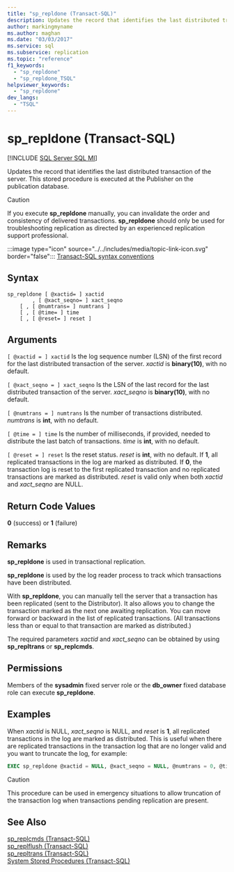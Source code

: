 ```yaml
---
title: "sp_repldone (Transact-SQL)"
description: Updates the record that identifies the last distributed transaction of the server. This stored procedure runs at the Publisher on the publication database.
author: markingmyname
ms.author: maghan
ms.date: "03/03/2017"
ms.service: sql
ms.subservice: replication
ms.topic: "reference"
f1_keywords:
  - "sp_repldone"
  - "sp_repldone_TSQL"
helpviewer_keywords:
  - "sp_repldone"
dev_langs:
  - "TSQL"
---
```

# sp_repldone (Transact-SQL)
[!INCLUDE [SQL Server SQL MI](../../includes/applies-to-version/sql-asdbmi.md)]

  Updates the record that identifies the last distributed transaction of the server. This stored procedure is executed at the Publisher on the publication database.  
  
> [!CAUTION]  
>  If you execute **sp_repldone** manually, you can invalidate the order and consistency of delivered transactions. **sp_repldone** should only be used for troubleshooting replication as directed by an experienced replication support professional.  
  
 :::image type="icon" source="../../includes/media/topic-link-icon.svg" border="false"::: [Transact-SQL syntax conventions](../../t-sql/language-elements/transact-sql-syntax-conventions-transact-sql.md)  
  
## Syntax  
  
```
sp_repldone [ @xactid= ] xactid   
        , [ @xact_seqno= ] xact_seqno   
    [ , [ @numtrans= ] numtrans ]   
    [ , [ @time= ] time   
    [ , [ @reset= ] reset ]  
```  
  
## Arguments  
`[ @xactid = ] xactid`
 Is the log sequence number (LSN) of the first record for the last distributed transaction of the server. *xactid* is **binary(10)**, with no default.  
  
`[ @xact_seqno = ] xact_seqno`
 Is the LSN of the last record for the last distributed transaction of the server. *xact_seqno* is **binary(10)**, with no default.  
  
`[ @numtrans = ] numtrans`
 Is the number of transactions distributed. *numtrans* is **int**, with no default.  
  
`[ @time = ] time`
 Is the number of milliseconds, if provided, needed to distribute the last batch of transactions. *time* is **int**, with no default.  
  
`[ @reset = ] reset`
 Is the reset status. *reset* is **int**, with no default. If **1**, all replicated transactions in the log are marked as distributed. If **0**, the transaction log is reset to the first replicated transaction and no replicated transactions are marked as distributed. *reset* is valid only when both *xactid* and *xact_seqno* are NULL.  
  
## Return Code Values  
 **0** (success) or **1** (failure)  
  
## Remarks  
 **sp_repldone** is used in transactional replication.  
  
 **sp_repldone** is used by the log reader process to track which transactions have been distributed.  
  
 With **sp_repldone**, you can manually tell the server that a transaction has been replicated (sent to the Distributor). It also allows you to change the transaction marked as the next one awaiting replication. You can move forward or backward in the list of replicated transactions. (All transactions less than or equal to that transaction are marked as distributed.)  
  
 The required parameters *xactid* and *xact_seqno* can be obtained by using **sp_repltrans** or **sp_replcmds**.  
  
## Permissions  
 Members of the **sysadmin** fixed server role or the **db_owner** fixed database role can execute **sp_repldone**.  
  
## Examples  
 When *xactid* is NULL, *xact_seqno* is NULL, and *reset* is **1**, all replicated transactions in the log are marked as distributed. This is useful when there are replicated transactions in the transaction log that are no longer valid and you want to truncate the log, for example:  
  
```sql
EXEC sp_repldone @xactid = NULL, @xact_seqno = NULL, @numtrans = 0, @time = 0, @reset = 1  
```  
  
> [!CAUTION]  
>  This procedure can be used in emergency situations to allow truncation of the transaction log when transactions pending replication are present.  
  
## See Also  
 [sp_replcmds &#40;Transact-SQL&#41;](../../relational-databases/system-stored-procedures/sp-replcmds-transact-sql.md)   
 [sp_replflush &#40;Transact-SQL&#41;](../../relational-databases/system-stored-procedures/sp-replflush-transact-sql.md)   
 [sp_repltrans &#40;Transact-SQL&#41;](../../relational-databases/system-stored-procedures/sp-repltrans-transact-sql.md)   
 [System Stored Procedures &#40;Transact-SQL&#41;](../../relational-databases/system-stored-procedures/system-stored-procedures-transact-sql.md)  
